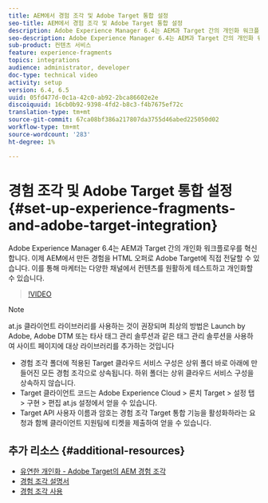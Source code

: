 ```yaml
---
title: AEM에서 경험 조각 및 Adobe Target 통합 설정
seo-title: AEM에서 경험 조각 및 Adobe Target 통합 설정
description: Adobe Experience Manager 6.4는 AEM과 Target 간의 개인화 워크플로우를 혁신합니다. 이제 AEM에서 만든 경험을 HTML 오퍼로 Adobe Target에 직접 전달할 수 있습니다. 이를 통해 마케터는 다양한 채널에서 컨텐츠를 원활하게 테스트하고 개인화할 수 있습니다.
seo-description: Adobe Experience Manager 6.4는 AEM과 Target 간의 개인화 워크플로우를 혁신합니다. 이제 AEM에서 만든 경험을 HTML 오퍼로 Adobe Target에 직접 전달할 수 있습니다. 이를 통해 마케터는 다양한 채널에서 컨텐츠를 원활하게 테스트하고 개인화할 수 있습니다.
sub-product: 컨텐츠 서비스
feature: experience-fragments
topics: integrations
audience: administrator, developer
doc-type: technical video
activity: setup
version: 6.4, 6.5
uuid: 05fd477d-0c1a-42c0-ab92-2bca86602e2e
discoiquuid: 16cb0b92-9398-4fd2-b8c3-f4b7675ef72c
translation-type: tm+mt
source-git-commit: 67ca08bf386a217807da3755d46abed225050d02
workflow-type: tm+mt
source-wordcount: '283'
ht-degree: 1%

---
```



# 경험 조각 및 Adobe Target 통합 설정{#set-up-experience-fragments-and-adobe-target-integration}

Adobe Experience Manager 6.4는 AEM과 Target 간의 개인화 워크플로우를 혁신합니다. 이제 AEM에서 만든 경험을 HTML 오퍼로 Adobe Target에 직접 전달할 수 있습니다. 이를 통해 마케터는 다양한 채널에서 컨텐츠를 원활하게 테스트하고 개인화할 수 있습니다.

>[!VIDEO](https://video.tv.adobe.com/v/22380/?quality=9&learn=on)

>[!NOTE]
>
>at.js 클라이언트 라이브러리를 사용하는 것이 권장되며 최상의 방법은 Launch by Adobe, Adobe DTM 또는 타사 태그 관리 솔루션과 같은 태그 관리 솔루션을 사용하여 사이트 페이지에 대상 라이브러리를 추가하는 것입니다

* 경험 조각 폴더에 적용된 Target 클라우드 서비스 구성은 상위 폴더 바로 아래에 만들어진 모든 경험 조각으로 상속됩니다. 하위 폴더는 상위 클라우드 서비스 구성을 상속하지 않습니다.
* Target 클라이언트 코드는 Adobe Experience Cloud > 론치 Target > 설정 탭 > 구현 > 편집 at.js 설정에서 얻을 수 있습니다.
* Target API 사용자 이름과 암호는 경험 조각 Target 통합 기능을 활성화하라는 요청과 함께 클라이언트 지원팀에 티켓을 제출하여 얻을 수 있습니다.

## 추가 리소스 {#additional-resources}

* [유연한 개인화 - Adobe Target의 AEM 경험 조각](https://www.youtube.com/watch?v=ohvKDjCb1yM)
* [경험 조각 설명서](https://helpx.adobe.com/experience-manager/6-5/sites/authoring/using/experience-fragments.html)
* [경험 조각 사용](/help/sites/experience-fragments/experience-fragments-feature-video-use.md)
